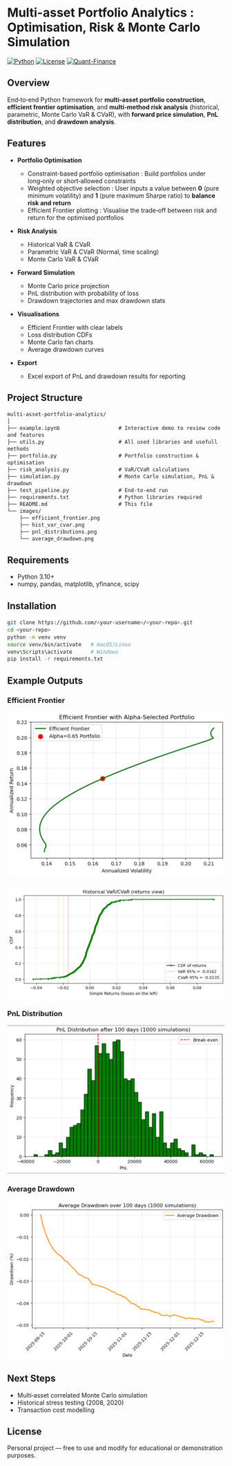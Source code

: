 # Multi-asset Portfolio Analytics : Optimisation, Risk & Monte Carlo Simulation

[![Python](https://img.shields.io/badge/Python-3.10+-blue.svg)](https://www.python.org/)
[![License](https://img.shields.io/badge/license-MIT-green.svg)](LICENSE)
[![Quant-Finance](https://img.shields.io/badge/Domain-Quantitative%20Finance-orange.svg)]()

## Overview
End‑to‑end Python framework for **multi‑asset portfolio construction**, **efficient frontier optimisation**, and **multi‑method risk analysis** (historical, parametric, Monte Carlo VaR & CVaR), with **forward price simulation**, **PnL distribution**, and **drawdown analysis**.

## Features

- **Portfolio Optimisation**
  - Constraint-based portfolio optimisation : Build portfolios under long‑only or short‑allowed constraints
  - Weighted objective selection : User inputs a value between **0** (pure minimum volatility) and **1** (pure maximum Sharpe ratio) to **balance risk and return**
  - Efficient Frontier plotting : Visualise the trade‑off between risk and return for the optimised portfolios

- **Risk Analysis**
  - Historical VaR & CVaR
  - Parametric VaR & CVaR (Normal, time scaling)
  - Monte Carlo VaR & CVaR

- **Forward Simulation**
  - Monte Carlo price projection
  - PnL distribution with probability of loss
  - Drawdown trajectories and max drawdown stats

- **Visualisations**
  - Efficient Frontier with clear labels
  - Loss distribution CDFs
  - Monte Carlo fan charts
  - Average drawdown curves

- **Export**
  - Excel export of PnL and drawdown results for reporting

## Project Structure

```
multi-asset-portfolio-analytics/
│
├── example.ipynb                   # Interactive demo to review code and features 
├── utils.py                        # All used libraries and usefull methods
├── portfolio.py                    # Portfolio construction & optimisation
├── risk_analysis.py                # VaR/CVaR calculations
├── simulation.py                   # Monte Carlo simulation, PnL & drawdown
├── test_pipeline.py                # End‑to‑end run
├── requirements.txt                # Python libraries required
├── README.md                       # This file
└── images/
    ├── efficient_frontier.png
    ├── hist_var_cvar.png
    ├── pnl_distributions.png
    └── average_drawdown.png

```

## Requirements
- Python 3.10+
- numpy, pandas, matplotlib, yfinance, scipy

## Installation

```bash
git clone https://github.com/<your-username>/<your-repo>.git
cd <your-repo>
python -m venv venv
source venv/bin/activate   # macOS/Linux
venv\Scripts\activate      # Windows
pip install -r requirements.txt
```

## Example Outputs

### Efficient Frontier
![Efficient Frontier](images/efficient_frontier.png)

### 
![Historical VaR and CVaR](images/hist_var_cvar.png)

### PnL Distribution
![PnL Distribution](images/pnl_distributions.png)

### Average Drawdown
![Average Drawdown](images/average_drawdown.png)

## Next Steps
- Multi‑asset correlated Monte Carlo simulation
- Historical stress testing (2008, 2020)
- Transaction cost modelling

## License
Personal project — free to use and modify for educational or demonstration purposes.
```